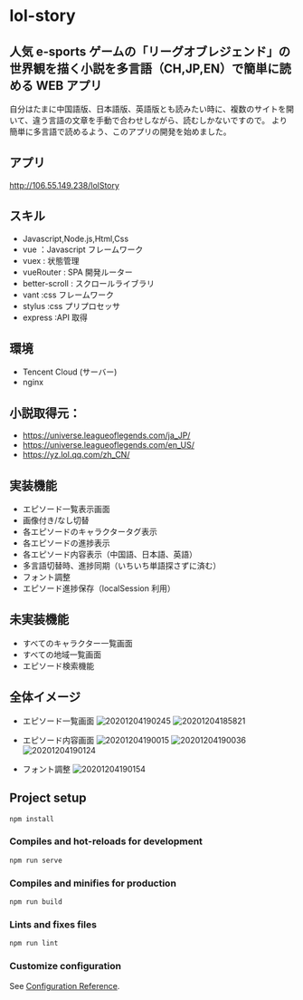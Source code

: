 # lol-story

## 人気 e-sports ゲームの「リーグオブレジェンド」の世界観を描く小説を多言語（CH,JP,EN）で簡単に読める WEB アプリ

自分はたまに中国語版、日本語版、英語版とも読みたい時に、複数のサイトを開いて、違う言語の文章を手動で合わせしながら、読むしかないですので。
より簡単に多言語で読めるよう、このアプリの開発を始めました。

## アプリ

http://106.55.149.238/lolStory

## スキル

-   Javascript,Node.js,Html,Css
-   vue ：Javascript フレームワーク
-   vuex : 状態管理
-   vueRouter : SPA 開発ルーター
-   better-scroll : スクロールライブラリ
-   vant :css フレームワーク
-   stylus :css プリプロセッサ
-   express :API 取得

## 環境

-   Tencent Cloud (サーバー)
-   nginx

## 小説取得元：

-   https://universe.leagueoflegends.com/ja_JP/
-   https://universe.leagueoflegends.com/en_US/
-   https://yz.lol.qq.com/zh_CN/

## 実装機能

-   エピソード一覧表示画面
-   画像付き/なし切替
-   各エピソードのキャラクタータグ表示
-   各エピソードの進捗表示
-   各エピソード内容表示（中国語、日本語、英語）
-   多言語切替時、進捗同期（いちいち単語探さずに済む）
-   フォント調整
-   エピソード進捗保存（localSession 利用）

## 未実装機能

-   すべてのキャラクター一覧画面
-   すべての地域一覧画面
-   エピソード検索機能

## 全体イメージ

-   エピソード一覧画面
    ![20201204190245](https://raw.githubusercontent.com/kakigakki/picBed/master/imgs/20201204190245.png)
    ![20201204185821](https://raw.githubusercontent.com/kakigakki/picBed/master/imgs/20201204185821.png)
-   エピソード内容画面
    ![20201204190015](https://raw.githubusercontent.com/kakigakki/picBed/master/imgs/20201204190015.png)
    ![20201204190036](https://raw.githubusercontent.com/kakigakki/picBed/master/imgs/20201204190036.png)
    ![20201204190124](https://raw.githubusercontent.com/kakigakki/picBed/master/imgs/20201204190124.png)

-   フォント調整
    ![20201204190154](https://raw.githubusercontent.com/kakigakki/picBed/master/imgs/20201204190154.png)

## Project setup

```
npm install
```

### Compiles and hot-reloads for development

```
npm run serve
```

### Compiles and minifies for production

```
npm run build
```

### Lints and fixes files

```
npm run lint
```

### Customize configuration

See [Configuration Reference](https://cli.vuejs.org/config/).
